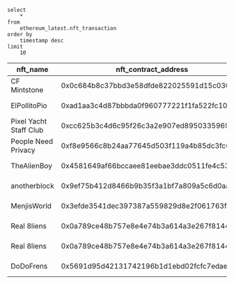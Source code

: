 ```
select
    *
from
    ethereum_latest.nft_transaction
order by
    timestamp desc
limit
    10
```

|nft_name                |nft_contract_address                      |token_id|timestamp                  |nfts_in_txn         |amount_eth|currency|amount_usd                                |exchange                                                          |exchange_address                          |transaction_hash                                                  |to                                        |from                                      |
|------------------------|------------------------------------------|--------|---------------------------|--------------------|----------|--------|------------------------------------------|------------------------------------------------------------------|------------------------------------------|------------------------------------------------------------------|------------------------------------------|------------------------------------------|
|CF Mintstone            |0x0c684b8c37bbd3e58dfde822025591d15c030cd9|1967    |2022-08-19T15:24:38.000000Z|1                   |0.0358    |ETH     |66.099688                                 |OpenSea                                                           |0x00000000006c3852cbef3e08e8df289169ede581|0x2f4aa4a6d52b4178c1714eee22aec01f92f24ee5b843ef01cf7235611b29a296|0x00000000006c3852cbef3e08e8df289169ede581|0x5dd7ac1a164b32a3349aa07426f3d7f9859aa5bd|
|ElPollitoPio            |0xad1aa3c4d87bbbda0f960777221f1fa522fc103f|405     |2022-08-19T15:24:07.000000Z|1                   |0.21      |WETH    |387.7356                                  |OpenSea                                                           |0x00000000006c3852cbef3e08e8df289169ede581|0xe63e0378d5e64b7f0a4a3aa79047bf3678d6e06b5eba9cdcacd863f5aecf82bf|0x00000000006c3852cbef3e08e8df289169ede581|0x14d5d8ebbd5983ad82737666e021bbaa250946a8|
|Pixel Yacht Staff Club  |0xcc625b3c4d6c95f26c3a2e907ed89503359692c0|733     |2022-08-19T15:24:07.000000Z|1                   |0.043     |ETH     |79.39347999999998                         |OpenSea                                                           |0x00000000006c3852cbef3e08e8df289169ede581|0x8ebb880cbb66b813e0da85827af988d139829d2b3ef827b829b81beed20fc851|0x00000000006c3852cbef3e08e8df289169ede581|0x402c52a3073ec72556972325f4a78f947f079946|
|People Need Privacy     |0xf8e9566c8b24aa77645d503f119a4b85dc3fc6d3|2458    |2022-08-19T15:24:07.000000Z|1                   |0.008     |ETH     |14.77088                                  |OpenSea                                                           |0x00000000006c3852cbef3e08e8df289169ede581|0xbfb7faa76d7c9f815d7dfeaf0e214fc2484fc11abf67103f95558cbf184a8d6e|0x00000000006c3852cbef3e08e8df289169ede581|0x8206f604f52d26d703c2974761d6712e075e13f9|
|TheAlienBoy             |0x4581649af66bccaee81eebae3ddc0511fe4c5312|569     |2022-08-19T15:24:07.000000Z|1                   |0.06859999|ETH     |126.66027753639999                        |OpenSea                                                           |0x00000000006c3852cbef3e08e8df289169ede581|0xbb8a5919ea5b53f8671f1a0561bae83dc34288eb7b81d12f08586a705e8ea8e2|0x00000000006c3852cbef3e08e8df289169ede581|0x9e6fa4740b04c472e2355d02d4ca59a11d839a19|
|anotherblock            |0x9ef75b412d8466b9b35f3a1bf7a809a5c6d0aa7c|224     |2022-08-19T15:24:07.000000Z|1                   |0.0889    |ETH     |164.141404                                |OpenSea                                                           |0x00000000006c3852cbef3e08e8df289169ede581|0x2d96a24496e73a02bfbc6bf2344fcd69dce7bb2b51aaeb955240cca7e066c019|0x00000000006c3852cbef3e08e8df289169ede581|0x542a62f7e9bf76d4b0ecf2d3c890f773508a905f|
|MenjisWorld             |0x3efde3541dec397387a559829d8e2f061763fe7f|2876    |2022-08-19T15:24:07.000000Z|1                   |0.008     |ETH     |14.77088                                  |OpenSea                                                           |0x00000000006c3852cbef3e08e8df289169ede581|0xeccc4523d1e02d0247e7af01fe0ec8fce77576a6f8428a5c5e639c792456fbed|0x00000000006c3852cbef3e08e8df289169ede581|0x75bb5170721cb6e85a23f602cea111bbd5bed9a8|
|Real 8liens             |0x0a789ce48b757e8e4e74b3a614a3e267f8144580|38      |2022-08-19T15:24:07.000000Z|3                   |0.0059    |ETH     |10.893524                                 |OpenSea                                                           |0x00000000006c3852cbef3e08e8df289169ede581|0x8ce20b6927493d1b676184c8f1e50daf604a3fbc7603bcb0bc9eba746aa85496|0x00000000006c3852cbef3e08e8df289169ede581|0x31a7ac1c970d86a989760cbd8373c6d286159a21|
|Real 8liens             |0x0a789ce48b757e8e4e74b3a614a3e267f8144580|367     |2022-08-19T15:24:07.000000Z|3                   |0.0059    |ETH     |10.893524                                 |OpenSea                                                           |0x00000000006c3852cbef3e08e8df289169ede581|0x8ce20b6927493d1b676184c8f1e50daf604a3fbc7603bcb0bc9eba746aa85496|0x00000000006c3852cbef3e08e8df289169ede581|0x31a7ac1c970d86a989760cbd8373c6d286159a21|
|DoDoFrens               |0x5691d95d42131742196b1d1ebd02fcfc7edae5c3|721     |2022-08-19T15:24:07.000000Z|1                   |0.0088    |ETH     |16.247968                                 |OpenSea                                                           |0x00000000006c3852cbef3e08e8df289169ede581|0x8c2c6237615bc97ad889cf249d5ddfb29c636dc0830e685be73e6ac84f458d31|0x00000000006c3852cbef3e08e8df289169ede581|0xbd55b9d68723a371a12173d99823ee8b815d31da|
